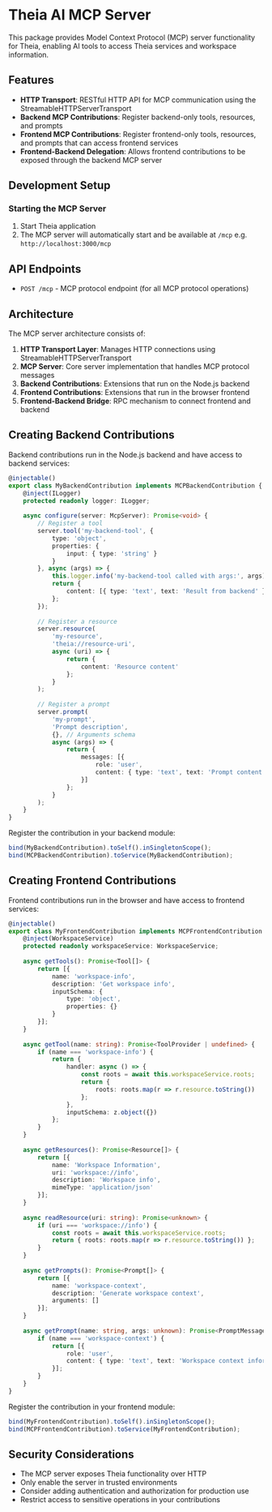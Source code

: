 # Theia AI MCP Server

This package provides Model Context Protocol (MCP) server functionality for Theia, enabling AI tools to access Theia services and workspace information.

## Features

- **HTTP Transport**: RESTful HTTP API for MCP communication using the StreamableHTTPServerTransport
- **Backend MCP Contributions**: Register backend-only tools, resources, and prompts
- **Frontend MCP Contributions**: Register frontend-only tools, resources, and prompts that can access frontend services
- **Frontend-Backend Delegation**: Allows frontend contributions to be exposed through the backend MCP server

## Development Setup

### Starting the MCP Server

1. Start Theia application
2. The MCP server will automatically start and be available at `/mcp` e.g. `http://localhost:3000/mcp`

## API Endpoints

- `POST /mcp` - MCP protocol endpoint (for all MCP protocol operations)

## Architecture

The MCP server architecture consists of:

1. **HTTP Transport Layer**: Manages HTTP connections using StreamableHTTPServerTransport
2. **MCP Server**: Core server implementation that handles MCP protocol messages
3. **Backend Contributions**: Extensions that run on the Node.js backend
4. **Frontend Contributions**: Extensions that run in the browser frontend
5. **Frontend-Backend Bridge**: RPC mechanism to connect frontend and backend

## Creating Backend Contributions

Backend contributions run in the Node.js backend and have access to backend services:

```typescript
@injectable()
export class MyBackendContribution implements MCPBackendContribution {
    @inject(ILogger)
    protected readonly logger: ILogger;
    
    async configure(server: McpServer): Promise<void> {
        // Register a tool
        server.tool('my-backend-tool', {
            type: 'object',
            properties: {
                input: { type: 'string' }
            }
        }, async (args) => {
            this.logger.info('my-backend-tool called with args:', args);
            return {
                content: [{ type: 'text', text: 'Result from backend' }]
            };
        });
        
        // Register a resource
        server.resource(
            'my-resource',
            'theia://resource-uri',
            async (uri) => {
                return {
                    content: 'Resource content'
                };
            }
        );
        
        // Register a prompt
        server.prompt(
            'my-prompt',
            'Prompt description',
            {}, // Arguments schema
            async (args) => {
                return {
                    messages: [{
                        role: 'user',
                        content: { type: 'text', text: 'Prompt content' }
                    }]
                };
            }
        );
    }
}
```

Register the contribution in your backend module:

```typescript
bind(MyBackendContribution).toSelf().inSingletonScope();
bind(MCPBackendContribution).toService(MyBackendContribution);
```

## Creating Frontend Contributions

Frontend contributions run in the browser and have access to frontend services:

```typescript
@injectable()
export class MyFrontendContribution implements MCPFrontendContribution {
    @inject(WorkspaceService)
    protected readonly workspaceService: WorkspaceService;
    
    async getTools(): Promise<Tool[]> {
        return [{
            name: 'workspace-info',
            description: 'Get workspace info',
            inputSchema: {
                type: 'object',
                properties: {}
            }
        }];
    }
    
    async getTool(name: string): Promise<ToolProvider | undefined> {
        if (name === 'workspace-info') {
            return {
                handler: async () => {
                    const roots = await this.workspaceService.roots;
                    return { 
                        roots: roots.map(r => r.resource.toString()) 
                    };
                },
                inputSchema: z.object({})
            };
        }
    }
    
    async getResources(): Promise<Resource[]> {
        return [{
            name: 'Workspace Information',
            uri: 'workspace://info',
            description: 'Workspace info',
            mimeType: 'application/json'
        }];
    }
    
    async readResource(uri: string): Promise<unknown> {
        if (uri === 'workspace://info') {
            const roots = await this.workspaceService.roots;
            return { roots: roots.map(r => r.resource.toString()) };
        }
    }
    
    async getPrompts(): Promise<Prompt[]> {
        return [{
            name: 'workspace-context',
            description: 'Generate workspace context',
            arguments: []
        }];
    }
    
    async getPrompt(name: string, args: unknown): Promise<PromptMessage[]> {
        if (name === 'workspace-context') {
            return [{
                role: 'user',
                content: { type: 'text', text: 'Workspace context information' }
            }];
        }
    }
}
```

Register the contribution in your frontend module:

```typescript
bind(MyFrontendContribution).toSelf().inSingletonScope();
bind(MCPFrontendContribution).toService(MyFrontendContribution);
```

## Security Considerations

- The MCP server exposes Theia functionality over HTTP
- Only enable the server in trusted environments
- Consider adding authentication and authorization for production use
- Restrict access to sensitive operations in your contributions
